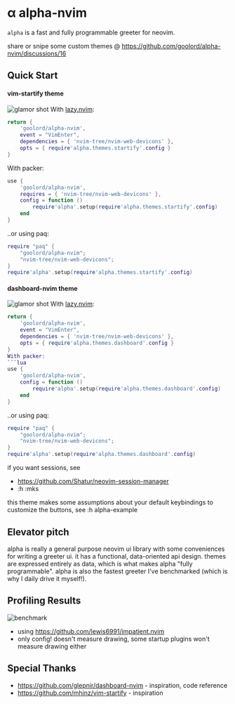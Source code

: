 # α alpha-nvim
`alpha` is a fast and fully programmable greeter for neovim.

share or snipe some custom themes @ https://github.com/goolord/alpha-nvim/discussions/16

## Quick Start
#### vim-startify theme
![glamor shot](https://user-images.githubusercontent.com/24906808/133367667-0f73e9e1-ea75-46d1-8e1b-ff0ecfeafeb1.png)
With [lazy.nvim](https://github.com/folke/lazy.nvim):
```lua
return {
    'goolord/alpha-nvim',
	event = "VimEnter",
    dependencies = { 'nvim-tree/nvim-web-devicons' },
    opts = { require'alpha.themes.startify'.config }
}
```
With packer:
```lua
use {
    'goolord/alpha-nvim',
    requires = { 'nvim-tree/nvim-web-devicons' },
    config = function ()
        require'alpha'.setup(require'alpha.themes.startify'.config)
    end
}
```
..or using paq:
```lua
require "paq" {
    "goolord/alpha-nvim";
    "nvim-tree/nvim-web-devicons";
}
require'alpha'.setup(require'alpha.themes.startify'.config)
```
#### dashboard-nvim theme
![glamor shot](https://user-images.githubusercontent.com/24906808/132604236-4f20adc4-706c-49b4-b473-ebfd6a7f0784.png)
With [lazy.nvim](https://github.com/folke/lazy.nvim):
```lua
return {
    'goolord/alpha-nvim',
	event = "VimEnter",
    dependencies = { 'nvim-tree/nvim-web-devicons' },
    opts = { require'alpha.themes.dashboard'.config }
}
With packer:
```lua
use {
    'goolord/alpha-nvim',
    config = function ()
        require'alpha'.setup(require'alpha.themes.dashboard'.config)
    end
}
```
..or using paq:
```lua
require "paq" {
    "goolord/alpha-nvim";
    "nvim-tree/nvim-web-devicons";
}
require'alpha'.setup(require'alpha.themes.dashboard'.config)
```
if you want sessions, see 
- https://github.com/Shatur/neovim-session-manager
- :h :mks

this theme makes some assumptions about your default keybindings
to customize the buttons, see :h alpha-example

## Elevator pitch
alpha is really a general purpose neovim ui library with some conveniences for writing a greeter ui.
it has a functional, data-oriented api design. themes are expressed entirely as data, which is what makes
alpha "fully programmable". alpha is also the fastest greeter I've benchmarked (which is why I daily drive it myself!).

## Profiling Results
![benchmark](https://user-images.githubusercontent.com/24906808/131830001-31523c86-fee2-4f90-b23d-4bd1e152a385.png)
- using https://github.com/lewis6991/impatient.nvim
- only config! doesn't measure drawing, some startup plugins won't measure drawing either

## Special Thanks
- https://github.com/glepnir/dashboard-nvim - inspiration, code reference
- https://github.com/mhinz/vim-startify     - inspiration
